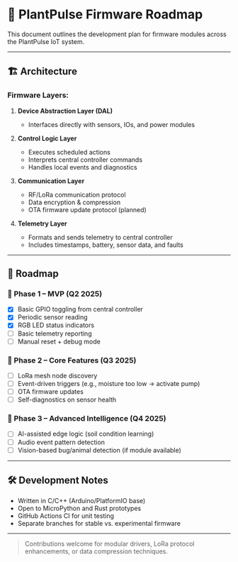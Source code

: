 # 🧠 PlantPulse Firmware Roadmap

This document outlines the development plan for firmware modules across the PlantPulse IoT system.

---

## 🏗️ Architecture

### Firmware Layers:

1. **Device Abstraction Layer (DAL)**  
   - Interfaces directly with sensors, IOs, and power modules

2. **Control Logic Layer**  
   - Executes scheduled actions
   - Interprets central controller commands
   - Handles local events and diagnostics

3. **Communication Layer**  
   - RF/LoRa communication protocol
   - Data encryption & compression
   - OTA firmware update protocol (planned)

4. **Telemetry Layer**  
   - Formats and sends telemetry to central controller
   - Includes timestamps, battery, sensor data, and faults

---

## 📅 Roadmap

### 🔹 Phase 1 – MVP (Q2 2025)
- [x] Basic GPIO toggling from central controller
- [x] Periodic sensor reading
- [x] RGB LED status indicators
- [ ] Basic telemetry reporting
- [ ] Manual reset + debug mode

### 🔸 Phase 2 – Core Features (Q3 2025)
- [ ] LoRa mesh node discovery
- [ ] Event-driven triggers (e.g., moisture too low → activate pump)
- [ ] OTA firmware updates
- [ ] Self-diagnostics on sensor health

### 🔹 Phase 3 – Advanced Intelligence (Q4 2025)
- [ ] AI-assisted edge logic (soil condition learning)
- [ ] Audio event pattern detection
- [ ] Vision-based bug/animal detection (if module available)

---

## 🛠 Development Notes

- Written in C/C++ (Arduino/PlatformIO base)
- Open to MicroPython and Rust prototypes
- GitHub Actions CI for unit testing
- Separate branches for stable vs. experimental firmware

---

> Contributions welcome for modular drivers, LoRa protocol enhancements, or data compression techniques.
